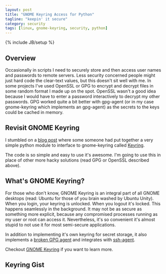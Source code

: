 ```yaml
---
layout: post
title: "GNOME Keyring Access for Python"
tagline: "keepin' it secure"
category: security
tags: [linux, gnome-keyring, security, python]
---
```

{% include JB/setup %}

Overview
--------

Occasionally in scripts I need to securely store and then access user names and passwords to remote servers.  Less security concerned people might just hard code the clear-text values, but this doesn't sit well with me.  In some projects I've used OpenSSL or GPG to encrypt and decrypt files in some random format I made up on the spot.  OpenSSL wasn't a good idea because I would have to enter a password interactively to decrypt my other passwords.  GPG worked quite a bit better with gpg-agent (or in my case gnome-keyring which implements an gpg-agent) as the secrets to the keys could be cached in memory.


Revisit GNOME Keyring
---------------------

I stumbled on a [blog post](http://www.rittau.org/blog/20070726-01) where some someone had put together a very simple python module to interface to gnome-keyring called [Keyring](http://www.rittau.org/gnome/python/keyring.py).

The code is so simple and easy to use it's awesome.  I'm going to use this in place of other more hacky solutions (read GPG or OpenSSL described above).


What's GNOME Keyring?
---------------------

For those who don't know, GNOME Keyring is an integral part of all GNOME desktops (read: Ubuntu for those of you brain washed by Ubuntu Unity).  When you login, your keyring is unlocked.  When you logout it's locked.  This happens seamlessly in the background.  It may not be as secure as something more explicit, because any compromised processes running as my user or root can access it. Nevertheless, it's so convenient it's almost stupid to not use it for most semi-secure applications.

In addition to implementing it's own keyring for secret storage, it also implements a [broken GPG agent](/linux/2013/05/06/Ubuntu-13.04-gpg-issues/) and integrates with [ssh-agent](http://en.wikipedia.org/wiki/Ssh-agent).

Checkout [GNOME Keyring](https://live.gnome.org/GnomeKeyring) if you want to learn more.


Keyring Gist
------------

<script src="https://gist.github.com/kylemanna/5574193.js"></script>
